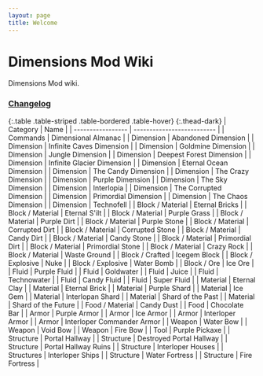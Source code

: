 ```yaml
---
layout: page
title: Welcome
---
```


# Dimensions Mod Wiki

Dimensions Mod wiki.

### [Changelog](changelog)

{:.table .table-striped .table-bordered .table-hover}
{:.thead-dark}
| Category          | Name                       |
| ----------------- | -------------------------- |
| Commands          | Dimensional Almanac        |
| Dimension         | Abandoned Dimension        |
| Dimension         | Infinite Caves Dimension   |
| Dimension         | Goldmine Dimension         |
| Dimension         | Jungle Dimension           |
| Dimension         | Deepest Forest Dimension   |
| Dimension         | Infinite Glacier Dimension |
| Dimension         | Eternal Ocean Dimension    |
| Dimension         | The Candy Dimension        |
| Dimension         | The Crazy Dimension        |
| Dimension         | Purple Dimension           |
| Dimension         | The Sky Dimension          |
| Dimension         | Interlopia                 |
| Dimension         | The Corrupted Dimension    |
| Dimension         | Primordial Dimension       |
| Dimension         | The Chaos Dimension        |
| Dimension         | Technofell                 |
| Block / Material  | Eternal Bricks             |
| Block / Material  | Eternal S'ilt              |
| Block / Material  | Purple Grass               |
| Block / Material  | Purple Dirt                |
| Block / Material  | Purple Stone               |
| Block / Material  | Corrupted Dirt             |
| Block / Material  | Corrupted Stone            |
| Block / Material  | Candy Dirt                 |
| Block / Material  | Candy Stone                |
| Block / Material  | Primordial Dirt            |
| Block / Material  | Primordial Stone           |
| Block / Material  | Crazy Rock                 |
| Block / Material  | Waste Ground               |
| Block / Crafted   | Icegem Block               |
| Block / Explosive | Nuke                       |
| Block / Explosive | Water Bomb                 |
| Block / Ore       | Ice Ore                    |
| Fluid             | Purple Fluid               |
| Fluid             | Goldwater                  |
| Fluid             | Juice                      |
| Fluid             | Technowater                |
| Fluid             | Candy Fluid                |
| Fluid             | Super Fluid                |
| Material          | Eternal Clay               |
| Material          | Eternal Brick              |
| Material          | Purple Shard               |
| Material          | Ice Gem                    |
| Material          | Interlopan Shard           |
| Material          | Shard of the Past          |
| Material          | Shard of the Future        |
| Food / Material   | Candy Dust                 |
| Food              | Chocolate Bar              |
| Armor             | Purple Armor               |
| Armor             | Ice Armor                  |
| Armor             | Interloper Armor           |
| Armor             | Interloper Commander Armor |
| Weapon            | Water Bow                  |
| Weapon            | Void Bow                   |
| Weapon            | Fire Bow                   |
| Tool              | Purple Pickaxe             |
| Structure         | Portal Hallway             |
| Structure         | Destroyed Portal Hallway   |
| Structure         | Portal Hallway Ruins       |
| Structure         | Interloper Houses          |
| Structures        | Interloper Ships           |
| Structure         | Water Fortress             |
| Structure         | Fire Fortress              |
